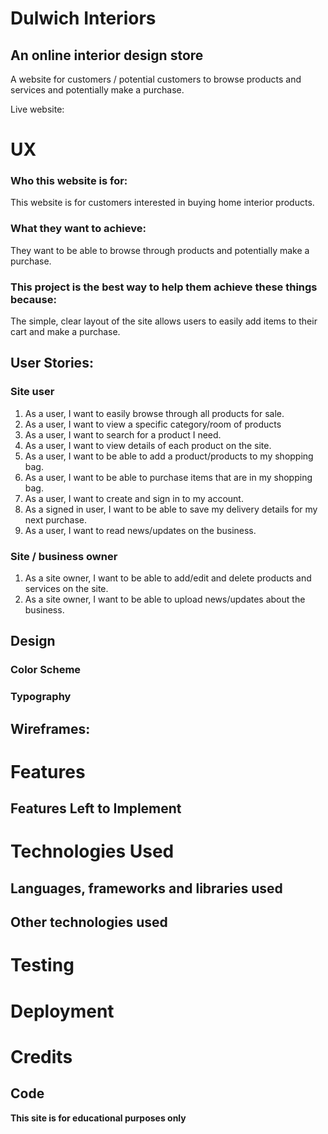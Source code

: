 # Dulwich Interiors
## An online interior design store
A website for customers / potential customers to browse products and services and potentially make a purchase.

Live website: 

# UX
### Who this website is for:
This website is for customers interested in buying home interior products.

### What they want to achieve:
They want to be able to browse through products and potentially make a purchase. 

### This project is the best way to help them achieve these things because:
The simple, clear layout of the site allows users to easily add items to their cart and make a purchase.

## User Stories:
### Site user
1. As a user, I want to easily browse through all products for sale.
2. As a user, I want to view a specific category/room of products
3. As a user, I want to search for a product I need.
4. As a user, I want to view details of each product on the site.
5. As a user, I want to be able to add a product/products to my shopping bag.
6. As a user, I want to be able to purchase items that are in my shopping bag.
7. As a user, I want to create and sign in to my account.
8. As a signed in user, I want to be able to save my delivery details for my next purchase.
9. As a user, I want to read news/updates on the business.

### Site / business owner
1. As a site owner, I want to be able to add/edit and delete products and services on the site.
2. As a site owner, I want to be able to upload news/updates about the business. 

## Design 
### Color Scheme 

### Typography 


## Wireframes:


# Features


## Features Left to Implement

# Technologies Used
## Languages, frameworks and libraries used


## Other technologies used


# Testing


# Deployment


# Credits

## Code


**This site is for educational purposes only** 